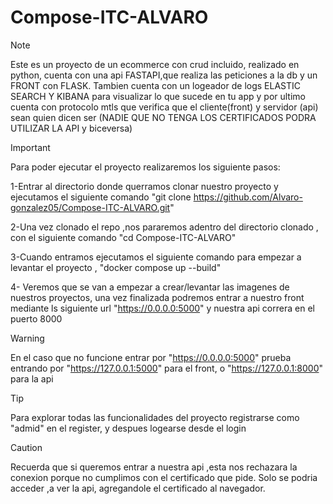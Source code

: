 # Compose-ITC-ALVARO
>[!Note]
>Este es un proyecto de un ecommerce con crud incluido, realizado en python, cuenta con una api FASTAPI,que realiza las peticiones a la db y un FRONT con FLASK. Tambien cuenta con un logeador de logs ELASTIC SEARCH Y KIBANA para visualizar lo que sucede en tu app y por ultimo cuenta con protocolo mtls que verifica que el cliente(front) y servidor (api) sean quien dicen ser (NADIE QUE NO TENGA LOS CERTIFICADOS PODRA UTILIZAR LA API y biceversa)

>[!Important] 
>Para poder ejecutar el proyecto realizaremos los siguiente pasos:
>
>1-Entrar al directorio donde querramos clonar nuestro proyecto y ejecutamos el siguiente comando "git clone https://github.com/Alvaro-gonzalez05/Compose-ITC-ALVARO.git"
>
>2-Una vez clonado el repo ,nos pararemos adentro del directorio clonado , con el siguiente comando "cd Compose-ITC-ALVARO"
>
>3-Cuando entramos ejecutamos el siguiente comando para empezar a levantar el proyecto , "docker compose up --build"
>
>4- Veremos que se van a empezar a crear/levantar las imagenes de nuestros proyectos, una vez finalizada podremos entrar a nuestro front mediante ls siguiente url "https://0.0.0.0:5000" y nuestra api correra en el puerto 8000


>[!Warning]
>En el caso que no funcione entrar por "https://0.0.0.0:5000" prueba entrando por "https://127.0.0.1:5000" para el front, o "https://127.0.0.1:8000" para la api

>[!Tip]
>Para explorar todas las funcionalidades del proyecto registrarse como "admid" en el register, y despues logearse desde el login 

>[!Caution]
>Recuerda que si queremos entrar a nuestra api ,esta nos rechazara la conexion porque no cumplimos con el certificado que pide. Solo se podria acceder ,a ver la api, agregandole el certificado al navegador.
